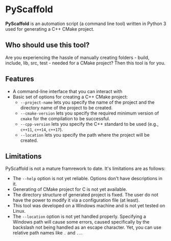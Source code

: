 # PyScaffold #

**PyScaffold** is an automation script (a command line tool) written in Python 3 used for generating a C++ CMake project.

## Who should use this tool? ##

Are you experiencing the hassle of manually creating folders - build, include, lib, src, test - needed for a CMake project? Then this tool is for you.

## Features ##
  * A command-line interface that you can interact with
  * Basic set of options for creating a C++ CMake project:
    * `--project-name` lets you specify the name of the project and the directory name of the project to be created.
    * `--cmake-version` lets you specify the required minimum version of `cmake` for the compilation to be successful.
    * `--cpp-version` lets you specify the C++ standard to be used (e.g., `c++11`, `c++14`, `c++17`).
    * `--location` lets you specify the path where the project will be created.

## Limitations ##

PyScaffold is not a mature framrework to date. It's limitations are as follows:
* The `--help` option is not yet reliable. Options don't have descriptions in it.
* Generating of CMake project for C is not yet available.
* The directory structure of generated project is fixed. The user do not have the power to modify it via a configuration file (at least).
* This tool was developed on a Windows machine and is not yet tested on Linux.
* The `--location` option is not yet handled properly. Specifying a Windows path will cause some errors, caused specifically by the backslash not being handled as an escape character. Yet, you can use relative path names like `.` and `..`.
